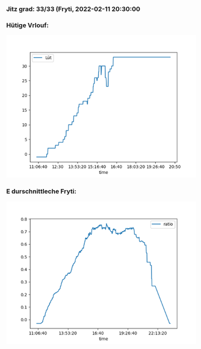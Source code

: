 ### Jitz grad: 33/33 (Fryti, 2022-02-11 20:30:00

### Hütige Vrlouf:
![Graph](Today.png)

### E durschnittleche Fryti:
![Graph](Fryti.png)